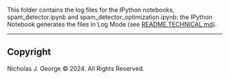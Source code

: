 This folder contains the log files for the IPython notebooks, spam_detector.ipynb and spam_detector_optimization.ipynb: the IPython Notebook generates the files in Log Mode (see [README.TECHNICAL.md](./README.TECHNICAL.md)).

----

## Copyright

Nicholas J. George © 2024. All Rights Reserved.
